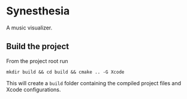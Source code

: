 # Synesthesia

A music visualizer.

## Build the project

From the project root run

```shell
mkdir build && cd build && cmake .. -G Xcode
```

This will create a `build` folder containing the compiled project files and Xcode configurations.
